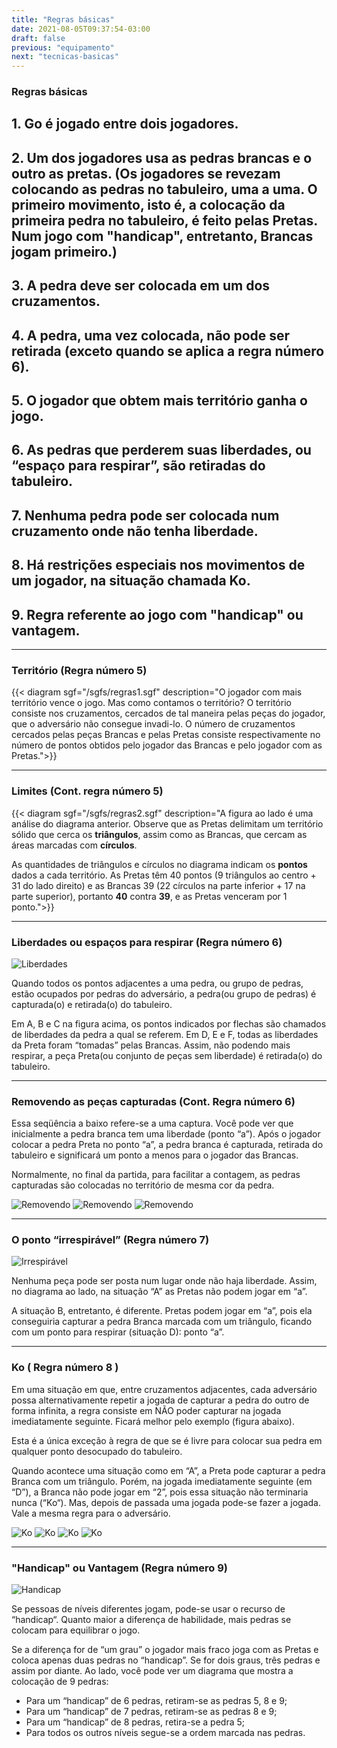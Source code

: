 ```yaml
---
title: "Regras básicas"
date: 2021-08-05T09:37:54-03:00
draft: false
previous: "equipamento"
next: "tecnicas-basicas"
---
```


### Regras básicas
## 1. Go é jogado entre dois jogadores.
## 2. Um dos jogadores usa as pedras brancas e o outro as pretas. (Os jogadores se revezam colocando as pedras no tabuleiro, uma a uma. O primeiro movimento, isto é, a colocação da primeira pedra no tabuleiro, é feito pelas Pretas. Num jogo com "handicap", entretanto, Brancas jogam primeiro.)
## 3. A pedra deve ser colocada em um dos cruzamentos.
## 4. A pedra, uma vez colocada, não pode ser retirada (exceto quando se aplica a regra número 6).
## 5. O jogador que obtem mais território ganha o jogo.
## 6. As pedras que perderem suas liberdades, ou “espaço para respirar”, são retiradas do tabuleiro.
## 7. Nenhuma pedra pode ser colocada num cruzamento onde não tenha liberdade.
## 8. Há restrições especiais nos movimentos de um jogador, na situação chamada Ko.
## 9. Regra referente ao jogo com "handicap" ou vantagem.

---

### Território (Regra número 5)

{{< diagram sgf="/sgfs/regras1.sgf" description="O jogador com mais território vence o jogo. Mas como contamos o território? O território consiste nos cruzamentos, cercados de tal maneira pelas peças do jogador, que o adversário não consegue invadi-lo. O número de cruzamentos cercados pelas peças Brancas e pelas Pretas consiste respectivamente no número de pontos obtidos pelo jogador das Brancas e pelo jogador com as Pretas.">}} 

---
### Limites (Cont. regra número 5)

{{< diagram sgf="/sgfs/regras2.sgf" description="A figura ao lado é uma análise do diagrama anterior. Observe que as Pretas delimitam um território sólido que cerca os <strong>triângulos</strong>, assim como as Brancas, que cercam as áreas marcadas com <strong>círculos</strong>.</p><p>As quantidades de triângulos e círculos no diagrama indicam os <strong>pontos</strong> dados a cada território. As Pretas têm 40 pontos (9 triângulos ao centro + 31 do lado direito) e as Brancas 39 (22 círculos na parte inferior + 17 na parte superior), portanto <strong>40</strong> contra <strong>39</strong>, e as Pretas venceram por 1 ponto.">}} 

---
### Liberdades ou espaços para respirar (Regra número 6)

![Liberdades](/img/regra3.gif)

Quando todos os pontos adjacentes a uma pedra, ou grupo de pedras, estão ocupados por pedras do adversário, a pedra(ou grupo de pedras) é capturada(o) e retirada(o) do tabuleiro.

Em A, B e C na figura acima, os pontos indicados por flechas são chamados de liberdades da pedra a qual se referem. Em D, E e F, todas as liberdades da Preta foram “tomadas” pelas Brancas. Assim, não podendo mais respirar, a peça Preta(ou conjunto de peças sem liberdade) é retirada(o) do tabuleiro.

---

### Removendo as peças capturadas (Cont. Regra número 6)
Essa seqüência a baixo refere-se a uma captura. Você pode ver que inicialmente a pedra branca tem uma liberdade (ponto “a”). Após o jogador colocar a pedra Preta no ponto “a”, a pedra branca é capturada, retirada do tabuleiro e significará um ponto a menos para o jogador das Brancas.

Normalmente, no final da partida, para facilitar a contagem, as pedras capturadas são colocadas no território de mesma cor da pedra.

![Removendo](/img/regra4.gif) ![Removendo](/img/regra5.gif) ![Removendo](/img/regra6.gif)

  
---
### O ponto “irrespirável” (Regra número 7)

![Irrespirável](/img/regra7.gif)

Nenhuma peça pode ser posta num lugar onde não haja liberdade. Assim, no diagrama ao lado, na situação “A” as Pretas não podem jogar em “a”.

A situação B, entretanto, é diferente. Pretas podem jogar em “a”, pois ela conseguiria capturar a pedra Branca marcada com um triângulo, ficando com um ponto para respirar (situação D): ponto “a”.

---
### Ko ( Regra número 8 )
Em uma situação em que, entre cruzamentos adjacentes, cada adversário possa alternativamente repetir a jogada de capturar a pedra do outro de forma infinita, a regra consiste em NÃO poder capturar na jogada imediatamente seguinte. Ficará melhor pelo exemplo (figura abaixo).

Esta é a única exceção à regra de que se é livre para colocar sua pedra em qualquer ponto desocupado do tabuleiro.

Quando acontece uma situação como em “A”, a Preta pode capturar a pedra Branca com um triângulo. Porém, na jogada imediatamente seguinte (em “D”), a Branca não pode jogar em “2”, pois essa situação não terminaria nunca (“Ko“). Mas, depois de passada uma jogada pode-se fazer a jogada. Vale a mesma regra para o adversário.

![Ko](/img/regra8.gif) ![Ko](/img/regra9.gif) ![Ko](/img/regra10.gif) ![Ko](/img/regra11.gif) 

   
---
### "Handicap" ou Vantagem (Regra número 9)

![Handicap](/img/regra12.gif)

Se pessoas de níveis diferentes jogam, pode-se usar o recurso de “handicap“. Quanto maior a diferença de habilidade, mais pedras se colocam para equilibrar o jogo.

Se a diferença for de “um grau” o jogador mais fraco joga com as Pretas e coloca apenas duas pedras no “handicap”. Se for dois graus, três pedras e assim por diante. Ao lado, você pode ver um diagrama que mostra a colocação de 9 pedras:

- Para um “handicap” de 6 pedras, retiram-se as pedras 5, 8 e 9;
- Para um “handicap” de 7 pedras, retiram-se as pedras 8 e 9;
- Para um “handicap” de 8 pedras, retira-se a pedra 5;
- Para todos os outros níveis segue-se a ordem marcada nas pedras.

